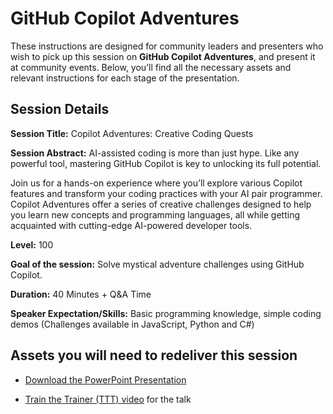 # GitHub Copilot Adventures

These instructions are designed for community leaders and presenters who wish to pick up this session on **GitHub Copilot Adventures**, and present it at community events. Below, you’ll find all the necessary assets and relevant instructions for each stage of the presentation.

## Session Details

**Session Title:** Copilot Adventures: Creative Coding Quests

**Session Abstract:** AI-assisted coding is more than just hype. Like any powerful tool, mastering GitHub Copilot is key to unlocking its full potential.

Join us for a hands-on experience where you’ll explore various Copilot features and transform your coding practices with your AI pair programmer. Copilot Adventures offer a series of creative challenges designed to help you learn new concepts and programming languages, all while getting acquainted with cutting-edge AI-powered developer tools.

**Level:** 100

**Goal of the session:** Solve mystical adventure challenges using GitHub Copilot.

**Duration:** 40 Minutes + Q&A Time

**Speaker Expectation/Skills:** Basic programming knowledge, simple coding demos (Challenges available in JavaScript, Python and C#)

## Assets you will need to redeliver this session
* [Download the PowerPoint Presentation](https://github.com/microsoft/community-content/releases/download/SeasonOfAI-Copilots/CopilotAdventures-2024.pptx)

* [Train the Trainer (TTT) video](https://github.com/microsoft/community-content/releases/download/SeasonOfAI-Copilots/AI.Adventures.TTT_.GitHub.Copilot.mp4) for the talk
